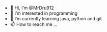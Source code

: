 - 👋 Hi, I’m @MrDru912
- 👀 I’m interested in programming
- 🌱 I’m currently learning java, python and git
- 📫 How to reach me ...

<!---
MrDru912/MrDru912 is a ✨ special ✨ repository because its `README.md` (this file) appears on your GitHub profile.
You can click the Preview link to take a look at your changes.
--->
